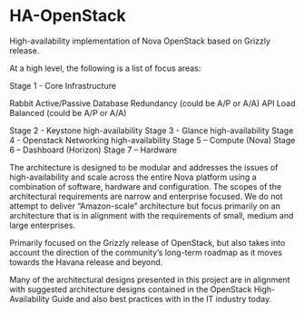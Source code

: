 HA-OpenStack
============

High-availability implementation of Nova OpenStack based on Grizzly release.



At a high level, the following is a list of focus areas:

Stage 1 - Core Infrastructure

Rabbit Active/Passive
Database Redundancy (could be A/P or A/A)
API Load Balanced (could be A/P or A/A)
          
Stage 2 - Keystone high-availability
Stage 3 - Glance high-availability
Stage 4 - Openstack Networking high-availability
Stage 5 – Compute (Nova)
Stage 6 – Dashboard (Horizon)
Stage 7 – Hardware



The architecture is designed to be modular and addresses the issues of high-availability and scale across the entire Nova platform using a combination of software, hardware and configuration. The scopes of the architectural requirements are narrow and enterprise focused. We do not attempt to deliver “Amazon-scale” architecture but focus primarily on an architecture that is in alignment with the requirements of small, medium and large enterprises. 

Primarily focused on the Grizzly release of OpenStack, but also takes into account the direction of the community’s long-term roadmap as it moves towards the Havana release and beyond. 

Many of the architectural designs presented in this project are in alignment with suggested architecture designs contained in the OpenStack High-Availability Guide and also best practices with in the IT industry today.
